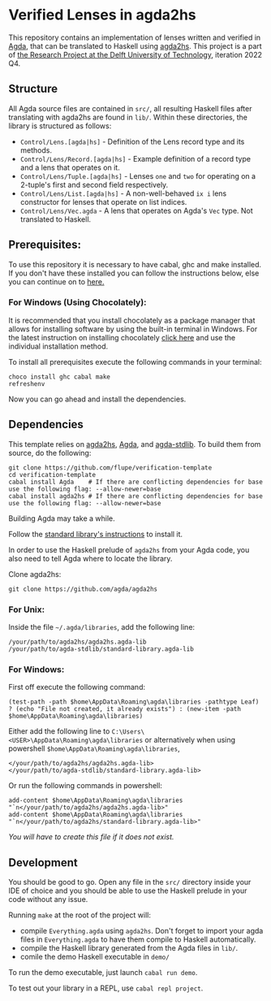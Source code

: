 # Verified Lenses in agda2hs
This repository contains an implementation of lenses written and verified in [Agda], that can be translated to Haskell using [agda2hs]. This project is a part of [the Research Project at the Delft University of Technology](https://cse3000-research-project.github.io/), iteration 2022 Q4. 

## Structure
All Agda source files are contained in `src/`, all resulting Haskell files after translating with agda2hs are found in `lib/`. Within these directories, the library is structured as follows:
* `Control/Lens.[agda|hs]` - Definition of the Lens record type and its methods.
* `Control/Lens/Record.[agda|hs]` - Example definition of a record type and a lens that operates on it.
* `Control/Lens/Tuple.[agda|hs]` - Lenses `one` and `two` for operating on a 2-tuple's first and second field respectively.
* `Control/Lens/List.[agda|hs]` - A non-well-behaved `ix i` lens constructor for lenses that operate on list indices.
* `Control/Lens/Vec.agda` - A lens that operates on Agda's `Vec` type. Not translated to Haskell.

## Prerequisites:

To use this repository it is necessary to have cabal, ghc and make installed. If
you don't have these installed you can follow the instructions below, else you
can continue on to [here.](#dependencies)

### For Windows (Using Chocolately):

It is recommended that you install chocolately as a package manager that allows
for installing software by using the built-in terminal in Windows. For the
latest instruction on installing chocolately [click
here](https://chocolatey.org/install#individual) and use the individual
installation method.

To install all prerequisites execute the following commands in your terminal:
```
choco install ghc cabal make
refreshenv
```

Now you can go ahead and install the dependencies.

## Dependencies

This template relies on [agda2hs], [Agda], and [agda-stdlib].
To build them from source, do the following:

```
git clone https://github.com/flupe/verification-template
cd verification-template
cabal install Agda    # If there are conflicting dependencies for base use the following flag: --allow-newer=base
cabal install agda2hs # If there are conflicting dependencies for base use the following flag: --allow-newer=base
```

Building Agda may take a while.

Follow the [standard library's instructions](https://github.com/agda/agda-stdlib/blob/master/notes/installation-guide.md) to install it.

In order to use the Haskell prelude of `agda2hs` from your Agda code, you also
need to tell Agda where to locate the library.

Clone agda2hs:

```
git clone https://github.com/agda/agda2hs
```
### For Unix:

Inside the file `~/.agda/libraries`, add the following line:

```
/your/path/to/agda2hs/agda2hs.agda-lib
/your/path/to/agda-stdlib/standard-library.agda-lib
```

### For Windows:

First off execute the following command:

```
(test-path -path $home\AppData\Roaming\agda\libraries -pathtype Leaf) ? (echo "File not created, it already exists") : (new-item -path $home\AppData\Roaming\agda\libraries)
```

Either add the following line to `C:\Users\<USER>\AppData\Roaming\agda\libraries` or alternatively when using powershell `$home\AppData\Roaming\agda\libraries`, 

```
</your/path/to/agda2hs/agda2hs.agda-lib>
</your/path/to/agda-stdlib/standard-library.agda-lib>
```

Or run the following commands in powershell:

```
add-content $home\AppData\Roaming\agda\libraries "`n</your/path/to/agda2hs/agda2hs.agda-lib>"
add-content $home\AppData\Roaming\agda\libraries "`n</your/path/to/agda2hs/standard-library.agda-lib>"
```

*You will have to create this file if it does not exist.*

## Development

You should be good to go. Open any file in the `src/` directory inside your IDE of choice and
you should be able to use the Haskell prelude in your code without any issue.

Running `make` at the root of the project will:
- compile `Everything.agda` using `agda2hs`.
  Don't forget to import your agda files in `Everything.agda` to have them
  compile to Haskell automatically.
- compile the Haskell library generated from the Agda files in `lib/`.
- comile the demo Haskell executable in `demo/`

[Agda]:    https://github.com/agda/Agda
[agda2hs]: https://github.com/agda/agda2hs
[agda-stdlib]: https://github.com/agda/agda-stdlib

To run the demo executable, just launch `cabal run demo`.

To test out your library in a REPL, use `cabal repl project`.
